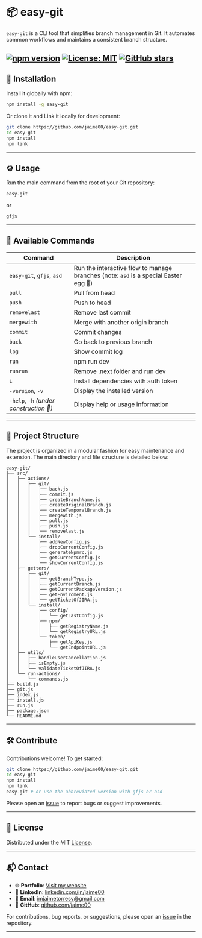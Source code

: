# 📦 easy-git

`easy-git` is a CLI tool that simplifies branch management in Git. It automates common workflows and maintains a consistent branch structure.

[![npm version](https://img.shields.io/npm/v/easy-git.svg)](https://www.npmjs.com/package/easy-git)
[![License: MIT](https://img.shields.io/badge/License-MIT-yellow.svg)](https://opensource.org/licenses/MIT)
[![GitHub stars](https://img.shields.io/github/stars/jaime00/easy-git.svg)](https://github.com/jaime00/easy-git/stargazers)
---


## 🚀 Installation

Install it globally with npm:

```bash
npm install -g easy-git
````

Or clone it and Link it locally for development:

```bash
git clone https://github.com/jaime00/easy-git.git
cd easy-git
npm install
npm link
```

---


## ⚙️ Usage

Run the main command from the root of your Git repository:

```bash
easy-git
```
or

```bash
gfjs
```

---


## 🧰 Available Commands

| Command | Description |
| ---------------------------- | --------------------------------------------- |
| `easy-git`, `gfjs`, `asd` | Run the interactive flow to manage branches (note: `asd` is a special Easter egg 🥚) |
| `pull` | Pull from head |
| `push` | Push to head |
| `removelast` | Remove last commit |
| `mergewith` | Merge with another origin branch |
| `commit` | Commit changes |
| `back` | Go back to previous branch |
| `log` | Show commit log |
| `run` | npm run dev |
| `runrun` | Remove .next folder and run dev |
| `i` | Install dependencies with auth token |
| `-version`, `-v` | Display the installed version |
| `-help`, `-h` *(under construction 🚧)* | Display help or usage information |

---


## 📁 Project Structure

The project is organized in a modular fashion for easy maintenance and extension. The main directory and file structure is detailed below:
```
easy-git/
├── src/
│   ├── actions/
│   │   ├── git/
│   │   │   ├── back.js
│   │   │   ├── commit.js
│   │   │   ├── createBranchName.js
│   │   │   ├── createOriginalBranch.js
│   │   │   ├── createTemporalBranch.js
│   │   │   ├── mergewith.js
│   │   │   ├── pull.js
│   │   │   ├── push.js
│   │   │   └── removelast.js
│   │   └── install/
│   │       ├── addNewConfig.js
│   │       ├── dropCurrentConfig.js
│   │       ├── generateNpmrc.js
│   │       ├── getCurrentConfig.js
│   │       └── showCurrentConfig.js
│   ├── getters/
│   │   ├── git/
│   │   │   ├── getBranchType.js
│   │   │   ├── getCurrentBranch.js
│   │   │   ├── getCurrentPackageVersion.js
│   │   │   ├── getEnviroment.js
│   │   │   └── getTicketOfJIRA.js
│   │   └── install/
│   │       ├── config/
│   │       │   └── getLastConfig.js
│   │       ├── npm/
│   │       │   ├── getRegistryName.js
│   │       │   └── getRegistryURL.js
│   │       └── token/
│   │           ├── getApiKey.js
│   │           └── getEndpointURL.js
│   ├── utils/
│   │   ├── handleUserCancellation.js
│   │   ├── isEmpty.js
│   │   └── validateTicketOfJIRA.js
│   └── run-actions/
│       └── commands.js
├── build.js
├── git.js
├── index.js
├── install.js
├── run.js
├── package.json
└── README.md
```

---


## 🛠️ Contribute

Contributions welcome! To get started:

```bash
git clone https://github.com/jaime00/easy-git.git
cd easy-git
npm install
npm link
easy-git # or use the abbreviated version with gfjs or asd

```

Please open an [issue](https://github.com/jaime00/easy-git/issues) to report bugs or suggest improvements.

---


## 📝 License

Distributed under the MIT [License](LICENSE).

---


## 📬 Contact

- 🌐 **Portfolio**: [Visit my website](https://jaime00portfolio.netlify.app/)
- 💼 **LinkedIn**: [linkedin.com/in/jaime00](https://www.linkedin.com/in/jaime00)
- 📧 **Email**: [imjaimetorresv@gmail.com](mailto:imjaimetorresv@gmail.com)
- 🐙 **GitHub**: [github.com/jaime00](https://github.com/jaime00)

For contributions, bug reports, or suggestions, please open an [issue](https://github.com/jaime00/easy-git/issues) in the repository.

---